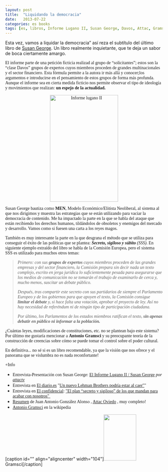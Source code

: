 ```yaml
---
layout: post
title:  "Liquidando la democracia"
date:   2013-07-22
categories: es books
tags: [es, libros, Informe Lugano II, Susan George, Davos, Attac, Gramsci]
---
```

Esta vez, vamos a liquidar la democracia” así reza el subtítulo del último libro de <a title="Susan George" href="http://es.wikipedia.org/wiki/Susan_George" target="_blank">Susan George</a>. Un libro realmente inquietante, que te deja un sabor de boca ciertamente amargo.
    
<span style="font-family:'Ubuntu Light';">El informe parte de una petición ficticia realizad al grupo de “solicitantes”; estos son la “clase Davos” grupos de expertos cuyos miembros proceden de grandes multinacionales y el sector financiero. Esta fórmula permite a la autora ir más allá y conocer;los argumentos e introducirse en el pensamiento de estos grupos de forma más profunda. Aunque el informe sea en cierta medida ficticio nos permite observar el tipo de ideología y movimientos que realizan:<strong> un espejo de la actualidad.</strong></span>
<p style="text-align:center;"><span style="font-family:'Ubuntu Light';"><a href="http://www.tni.org/es/users/susan-george"><img class="aligncenter  wp-image-1234" src="http://izaroblog.files.wordpress.com/2013/07/informe-lugano-ii.jpg?w=519" alt="Informe lugano II" width="218" height="340"></a></span><!--more--></p>
<p><span style="font-family:'Ubuntu Light';">Susan George bautiza como <b>MEN</b>, Modelo Económico/Elitista Neoliberal, al sistema al que nos dirigimos y muestra las estrategias que se están utilizando para vaciar la democracia de contenido. Me ha impactado la parte en la que se habla del ataque que están recibiendo los derechos humanos, tildándolos de obsoletos y enemigos del mercado y desarrollo. Vamos como si fuesen una carta a los reyes magos.</span></p>
<p><span style="font-family:'Ubuntu Light';">También es muy interesante la parte en la que desgrana el método que se utiliza para conseguir el éxito de las políticas que se plantea: <i><strong>Secreto, sigiloso y súbito</strong> </i><i>(SSS)</i>. En siguiente ejemplo extraído del libro&nbsp;se habla de la Comisión Europea, pero el sistema SSS es utilizado para muchos otros temas:</span></p>
<blockquote><p><span style="font-family:'Ubuntu Light';"><i>Primero: con sus <strong>grupos de expertos</strong> cuyos miembros proceden de las grandes empresas y del sector financiero, la Comisión prepara sin decir nada un texto complejo, escrito en jerga jurídica lo suficientemente pesada para asegurarse que los medios de comunicación no se tomarán el trabajo de examinarlo de cerca y, mucho menos, suscitar un debate público.</i></span></p>
<p><span style="font-family:'Ubuntu Light';"><i>Después, tras compartir este secreto con sus partidarios de siempre el Parlamento Europeo y de los gobiernos para que apoyen el texto, la Comisión consigue <strong>limitar el debate</strong> y, si hace falta una votación, aprobar el proyecto de ley. Así no hay necesidad de referéndum ni de ningún tipo de participación ciudadana.</i></span></p>
<p><span style="font-family:'Ubuntu Light';"><i>Por último, los Parlamentos de los estados miembros ratifican el texto, <strong>sin apenas debatir en público ni informar a la población.</strong></i></span></p></blockquote>
<p><span style="font-family:'Ubuntu Light';">¿Cuántas leyes, modificaciones de constituciones, etc. no se plantean bajo este sistema?<br>
</span><span style="font-family:'Ubuntu Light';">Por último me gustaría mencionar a <strong>Antonio Gramsci</strong> y su preocupante teoría de la construcción de creencias sobre cómo se puede tomar el control sobre el poder cultural.</span></p>
<p><span style="font-family:'Ubuntu Light';">En definitiva... no sé si es un libro recomendable, ya que la visión que nos ofrece y el panorama que se vislumbra no es nada reconfortante!</span></p>
<p><span style="font-family:'Ubuntu Light';">+Info</span></p>
<ul>
<li><span style="font-family:'Ubuntu Light';">Entrevista-Presentación con Susan George:&nbsp;<a href="http://www.dailymotion.com/video/xze1xa_el-informe-lugano-ii-susan-george_news" target="_blank">El Informe Lugano II / Susan George</a> <i>por <a href="http://www.dailymotion.com/attactv" target="_blank">attactv</a></i></span></li>
<li><span style="font-family:'Ubuntu Light';">Entrevista en </span><a title="ElDiario" href="http://www.eldiario.es/" target="_blank"><span style="font-family:'Ubuntu Light';">El diario.</span></a><span style="font-family:'Ubuntu Light';"><a title="ElDiario" href="http://www.eldiario.es/" target="_blank">es</a> "<a title="Lehman" href="http://www.eldiario.es/politica/Susan-George-Lehman-Brothers-podria_0_106390041.html" target="_blank">Un nuevo Lehman Brothers podría estar al caer"</a>"</span></li>
<li><span style="font-family:'Ubuntu Light';">Entrevista en </span><span style="font-family:'Ubuntu Light';"><a title="El Confidencial" href="http://www.elconfidencial.com/" target="_blank">El confidencial</a>: <a title="Etrevista confidencial" href="http://www.elconfidencial.com/alma-corazon-vida/2013/02/28/el-plan-ldquosecreto-y-sigilosordquo-de-los-que-mandan-para-acabar-con-nosotros-115843/" target="_blank">"El plan “secreto y sigiloso” de los que mandan para acabar con nosotros"&nbsp;</a></span></li>
<li><span style="font-family:'Ubuntu Light';"><a title="Resumen" href="http://attacoviedo.wordpress.com/2013/05/07/informe-lugano-ii/" target="_blank">Resumen</a> de Juan Antonio González Alonso , <a title="Attacoviedo" href="http://attacoviedo.wordpress.com/" target="_blank">Attac Oviedo</a> , muy completo!</span></li>
<li><span style="font-family:'Ubuntu Light';"><a title="Gramsci" href="http://es.wikipedia.org/wiki/Antonio_Gramsci" target="_blank">Antonio Gramsci</a>&nbsp;en la wikipedia</span></li>
</ul>
<p>[caption id="" align="aligncenter" width="104"]<a href="http://es.wikipedia.org/wiki/Antonio_Gramsci"><img src="http://upload.wikimedia.org/wikipedia/commons/e/e6/Gramsci.png" alt="" width="104" height="147"></a> Gramsci[/caption]</p>
